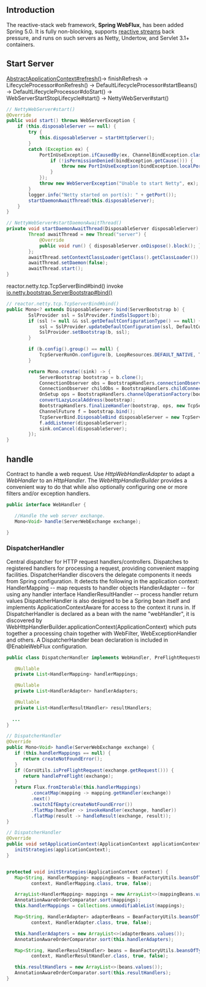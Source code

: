 ## Introduction

The reactive-stack web framework, **Spring WebFlux**, has been added Spring 5.0. It is fully non-blocking, supports [reactive streams](http://www.reactive-streams.org/) back pressure, and runs on such servers as Netty, Undertow, and Servlet 3.1+ containers.



## Start Server

[AbstractApplicationContext#refresh()](/docs/CS/Java/Spring/IoC.md?id=abstractapplicationcontextrefresh)-> finishRefresh -> LifecycleProcessor#onRefresh() -> DefaultLifecycleProcessor#startBeans() -> DefaultLifecycleProcessor#doStart()
-> WebServerStartStopLifecycle#start() -> NettyWebServer#start()

```java
// NettyWebServer#start()
@Override
public void start() throws WebServerException {
    if (this.disposableServer == null) {
        try {
            this.disposableServer = startHttpServer();
        }
        catch (Exception ex) {
            PortInUseException.ifCausedBy(ex, ChannelBindException.class, (bindException) -> {
                if (!isPermissionDenied(bindException.getCause())) {
                    throw new PortInUseException(bindException.localPort(), ex);
                }
            });
            throw new WebServerException("Unable to start Netty", ex);
        }
        logger.info("Netty started on port(s): " + getPort());
        startDaemonAwaitThread(this.disposableServer);
    }
}

// NettyWebServer#startDaemonAwaitThread()
private void startDaemonAwaitThread(DisposableServer disposableServer) {
        Thread awaitThread = new Thread("server") {
            @Override
            public void run() { disposableServer.onDispose().block(); }
        };
        awaitThread.setContextClassLoader(getClass().getClassLoader());
        awaitThread.setDaemon(false);
        awaitThread.start();
}
```

reactor.netty.tcp.TcpServerBind#bind() invoke [io.netty.bootstrap.ServerBootstrap#bind()](/docs/CS/Java/Netty/Bootstrap.md?id=serverbootstrapbind-)
```java
// reactor.netty.tcp.TcpServerBind#bind()
public Mono<? extends DisposableServer> bind(ServerBootstrap b) {
        SslProvider ssl = SslProvider.findSslSupport(b);
        if (ssl != null && ssl.getDefaultConfigurationType() == null) {
            ssl = SslProvider.updateDefaultConfiguration(ssl, DefaultConfigurationType.TCP);
            SslProvider.setBootstrap(b, ssl);
        }

        if (b.config().group() == null) {
            TcpServerRunOn.configure(b, LoopResources.DEFAULT_NATIVE, TcpResources.get());
        }

        return Mono.create((sink) -> {
            ServerBootstrap bootstrap = b.clone();
            ConnectionObserver obs = BootstrapHandlers.connectionObserver(bootstrap);
            ConnectionObserver childObs = BootstrapHandlers.childConnectionObserver(bootstrap);
            OnSetup ops = BootstrapHandlers.channelOperationFactory(bootstrap);
            convertLazyLocalAddress(bootstrap);
            BootstrapHandlers.finalizeHandler(bootstrap, ops, new TcpServerBind.ChildObserver(childObs));
            ChannelFuture f = bootstrap.bind();
            TcpServerBind.DisposableBind disposableServer = new TcpServerBind.DisposableBind(sink, f, obs, bootstrap);
            f.addListener(disposableServer);
            sink.onCancel(disposableServer);
        });
}
```



## handle

Contract to handle a web request.
Use *HttpWebHandlerAdapter* to adapt a *WebHandler* to an *HttpHandler*. The *WebHttpHandlerBuilder* provides a convenient way to do that while also optionally configuring one or more filters and/or exception handlers.

```java
public interface WebHandler {

   //Handle the web server exchange.
   Mono<Void> handle(ServerWebExchange exchange);

}
```



### DispatcherHandler

Central dispatcher for HTTP request handlers/controllers. Dispatches to registered handlers for processing a request, providing convenient mapping facilities.
DispatcherHandler discovers the delegate components it needs from Spring configuration. It detects the following in the application context:
HandlerMapping -- map requests to handler objects
HandlerAdapter -- for using any handler interface
HandlerResultHandler -- process handler return values
DispatcherHandler is also designed to be a Spring bean itself and implements ApplicationContextAware for access to the context it runs in. If DispatcherHandler is declared as a bean with the name "webHandler", it is discovered by WebHttpHandlerBuilder.applicationContext(ApplicationContext) which puts together a processing chain together with WebFilter, WebExceptionHandler and others.
A DispatcherHandler bean declaration is included in @EnableWebFlux configuration.



```java
public class DispatcherHandler implements WebHandler, PreFlightRequestHandler, ApplicationContextAware {

   @Nullable
   private List<HandlerMapping> handlerMappings;

   @Nullable
   private List<HandlerAdapter> handlerAdapters;

   @Nullable
   private List<HandlerResultHandler> resultHandlers;
  
  ...
}
```



```java
// DispatcherHandler
@Override
public Mono<Void> handle(ServerWebExchange exchange) {
   if (this.handlerMappings == null) {
      return createNotFoundError();
   }
   if (CorsUtils.isPreFlightRequest(exchange.getRequest())) {
      return handlePreFlight(exchange);
   }
   return Flux.fromIterable(this.handlerMappings)
         .concatMap(mapping -> mapping.getHandler(exchange))
         .next()
         .switchIfEmpty(createNotFoundError())
         .flatMap(handler -> invokeHandler(exchange, handler))
         .flatMap(result -> handleResult(exchange, result));
}
```



```java
// DispatcherHandler
@Override
public void setApplicationContext(ApplicationContext applicationContext) {
   initStrategies(applicationContext);
}


protected void initStrategies(ApplicationContext context) {
   Map<String, HandlerMapping> mappingBeans = BeanFactoryUtils.beansOfTypeIncludingAncestors(
         context, HandlerMapping.class, true, false);

   ArrayList<HandlerMapping> mappings = new ArrayList<>(mappingBeans.values());
   AnnotationAwareOrderComparator.sort(mappings);
   this.handlerMappings = Collections.unmodifiableList(mappings);

   Map<String, HandlerAdapter> adapterBeans = BeanFactoryUtils.beansOfTypeIncludingAncestors(
         context, HandlerAdapter.class, true, false);

   this.handlerAdapters = new ArrayList<>(adapterBeans.values());
   AnnotationAwareOrderComparator.sort(this.handlerAdapters);

   Map<String, HandlerResultHandler> beans = BeanFactoryUtils.beansOfTypeIncludingAncestors(
         context, HandlerResultHandler.class, true, false);

   this.resultHandlers = new ArrayList<>(beans.values());
   AnnotationAwareOrderComparator.sort(this.resultHandlers);
}
```
